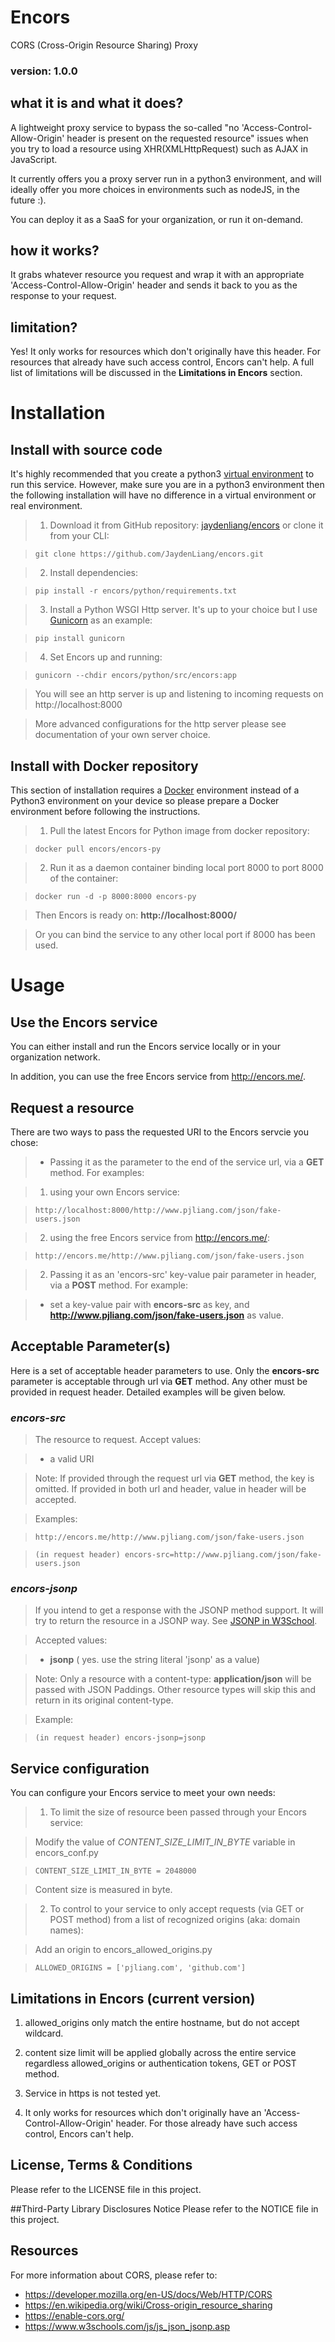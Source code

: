 # Encors
CORS (Cross-Origin Resource Sharing) Proxy

### version: 1.0.0

## what it is and what it does?
A lightweight proxy service to bypass the so-called  "no 'Access-Control-Allow-Origin' header is present on the requested resource" issues when you try to load a resource using XHR(XMLHttpRequest) such as AJAX in JavaScript.

It currently offers you a proxy server run in a python3 environment, and will ideally offer you more choices in environments such as nodeJS, in the future :).

You can deploy it as a SaaS for your organization, or run it on-demand.

## how it works?
It grabs whatever resource you request and wrap it with an appropriate  'Access-Control-Allow-Origin' header and sends it back to you as the response to your request.

## limitation?
Yes! It only works for resources which don't originally have this header. For resources that already have such access control, Encors can't help. A full list of  limitations will be discussed in the **Limitations in Encors** section.

# Installation

## Install with source code
It's highly recommended that you create a python3 [virtual environment](https://docs.python.org/3/tutorial/venv.html) to run this service. However, make sure you are in a python3 environment then the following installation will have no difference in a virtual environment or real environment.
> 1. Download it from GitHub repository: [jaydenliang/encors](https://github.com/JaydenLiang/encors/) or clone it from your CLI:

>   `git clone https://github.com/JaydenLiang/encors.git`

> 2. Install dependencies:

>  `pip install -r encors/python/requirements.txt`

>3. Install a Python WSGI Http server. It's up to your choice but I use [Gunicorn](http://gunicorn.org/) as an example:

>  `pip install gunicorn`

>4. Set Encors up and running:

>  `gunicorn --chdir encors/python/src/encors:app`

>You will see an http server is up and listening to incoming requests on http://localhost:8000

> More advanced configurations for the http server please see documentation of your own server choice.

## Install with Docker repository

This section of installation requires a [Docker](https://www.docker.com/) environment instead of a Python3 environment on your device so please prepare a Docker environment before following the instructions.

> 1. Pull the latest Encors for Python image from docker repository:

>  `docker pull encors/encors-py`

> 2. Run it as a daemon container binding local port 8000 to port 8000 of the container:

>  `docker run -d -p 8000:8000 encors-py`

>  Then Encors is ready on: **http://localhost:8000/**

>  Or you can bind the service to any other local port if 8000 has been used.

# Usage

## Use the Encors service
You can either install and run the Encors service locally or in your organization network.

In addition, you can use the free Encors service from http://encors.me/.

## Request a resource
There are two ways to pass the requested URI to the Encors servcie you chose:

> * Passing it as the parameter to the end of the service url, via a **GET** method. For examples:

>   1. using your own Encors service:

>   `http://localhost:8000/http://www.pjliang.com/json/fake-users.json`

>   2. using the free Encors service from http://encors.me/:

>   `http://encors.me/http://www.pjliang.com/json/fake-users.json`

> 2. Passing it as an 'encors-src' key-value pair parameter in header, via a **POST** method. For example:

>  * set a key-value pair with  **encors-src** as key, and  **http://www.pjliang.com/json/fake-users.json** as value.


## Acceptable Parameter(s)

Here is a set of acceptable header parameters to use. Only the **encors-src** parameter is acceptable through url via **GET** method. Any other must be provided in request header. Detailed examples will be given below.

### *encors-src*

>The resource to request. Accept values:

> * a valid URI

> Note: If provided through the request url via **GET** method, the key is omitted. If provided in both url and header, value in header will be accepted.

> Examples:

> `http://encors.me/http://www.pjliang.com/json/fake-users.json`

> `(in request header) encors-src=http://www.pjliang.com/json/fake-users.json`

### *encors-jsonp*

> If you intend to get a response with the JSONP method support. It will try to return the resource in a JSONP way. See [JSONP in W3School](https://www.w3schools.com/js/js_json_jsonp.asp).

> Accepted values:

> * **jsonp** ( yes. use the string literal 'jsonp' as a value)

> Note: Only a resource with a content-type: **application/json** will be passed with JSON Paddings. Other resource types will skip this and return in its original content-type.

> Example:

> `(in request header) encors-jsonp=jsonp`

## Service configuration

You can configure your Encors service to meet your own needs:

> 1. To limit the size of resource been passed through your Encors service:

>  Modify the value of *CONTENT\_SIZE\_LIMIT\_IN\_BYTE* variable in encors\_conf.py

>    `CONTENT_SIZE_LIMIT_IN_BYTE = 2048000`

>   Content size is measured in byte.

> 2. To control to your service to only accept requests (via GET or POST method) from a list of recognized origins (aka: domain names):

>   Add an origin to encors\_allowed\_origins.py

>  `ALLOWED_ORIGINS = ['pjliang.com', 'github.com']`

## Limitations in Encors (current version)

1. allowed\_origins only match the entire hostname, but do not accept wildcard.

2. content size limit will be applied globally across the entire service regardless allowed\_origins or authentication tokens, GET or POST method.

3. Service in https is not tested yet.

4. It only works for resources which don't originally have an 'Access-Control-Allow-Origin' header. For those already have such access control, Encors can't help.

## License, Terms & Conditions
Please refer to the LICENSE file in this project.

##Third-Party Library Disclosures Notice 
Please refer to the NOTICE file in this project.

## Resources
For more information about CORS, please refer to:

* https://developer.mozilla.org/en-US/docs/Web/HTTP/CORS
* https://en.wikipedia.org/wiki/Cross-origin_resource_sharing
* https://enable-cors.org/
* https://www.w3schools.com/js/js_json_jsonp.asp
